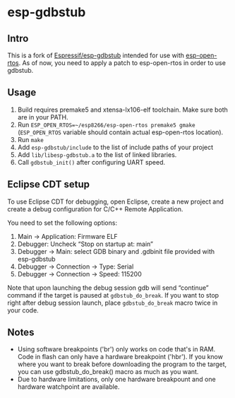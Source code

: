 
esp-gdbstub
=======

Intro
-----

This is a fork of <a href="/Espressif/esp-gdbstub">Espressif/esp-gdbstub</a> intended for use with <a href="/SuperHouse/esp-open-rtos">esp-open-rtos</a>. As of now, you need to apply a patch to esp-open-rtos in order to use gdbstub.

Usage
-----

1. Build requires premake5 and xtensa-lx106-elf toolchain. Make sure both are in your PATH.
2. Run `ESP_OPEN_RTOS=~/esp8266/esp-open-rtos premake5 gmake` (`ESP_OPEN_RTOS` variable should contain actual esp-open-rtos location).
3. Run `make`
4. Add `esp-gdbstub/include` to the list of include paths of your project
5. Add `lib/libesp-gdbstub.a` to the list of linked libraries.
6. Call `gdbstub_init()` after configuring UART speed.

Eclipse CDT setup
-----------------

To use Eclipse CDT for debugging, open Eclipse, create a new project and create a debug configuration for C/C++ Remote Application.

You need to set the following options:

1. Main → Application: Firmware ELF
2. Debugger: Uncheck “Stop on startup at: main”
3. Debugger → Main: select GDB binary and .gdbinit file provided with esp-gdbstub
4. Debugger → Connection → Type: Serial
5. Debugger → Connection → Speed: 115200

Note that upon launching the debug session gdb will send “continue” command if the target is paused at `gdbstub_do_break`. If you want to stop right after debug session launch, place `gdbstub_do_break` macro twice in your code.

Notes
-----
 * Using software breakpoints ('br') only works on code that's in RAM. Code in flash can only have a hardware breakpoint ('hbr'). If you know where you want to break before downloading the program to the target, you can use gdbstub_do_break() macro as much as you want.
 * Due to hardware limitations, only one hardware breakpount and one hardware watchpoint are available.
